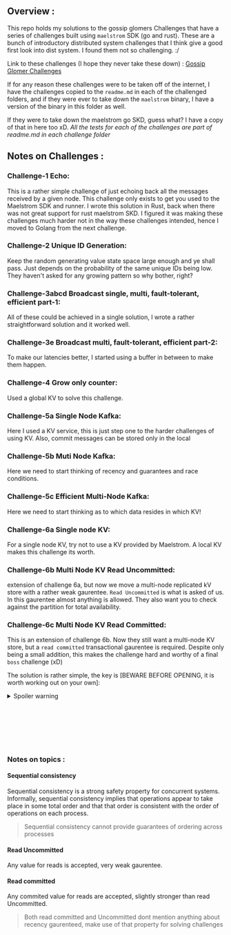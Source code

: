 ## Overview : 
This repo holds my solutions to the gossip glomers Challenges that have a series of challenges built using `maelstrom` SDK (go and rust). These are a bunch of introductory distributed system challenges that I think give a good first look into dist system. I found them not so challenging. :/

Link to these challenges (I hope they never take these down) : [Gossip Glomer Challenges](https://fly.io/dist-sys/)

If for any reason these challenges were to be taken off of the internet, I have the challenges copied to the `readme.md` in each of the challenged folders, and if they were ever to take down the `maelstrom` binary, I have a version of the binary in this folder as well. 

If they were to take down the maelstrom go SKD, guess what? I have a copy of that in here too xD. *All the tests for each of the challenges are part of readme.md in each challenge folder*

## Notes on Challenges : 

### Challenge-1 Echo:

This is a rather simple challenge of just echoing back all the messages received by a given node. This challenge only exists to get you used to the Maelstrom SDK and runner. I wrote this solution in Rust, back when there was not great support for rust maelstrom SKD.
I figured it was making these challenges much harder not in the way these challenges intended, hence I moved to Golang from the next challenge.

### Challenge-2 Unique ID Generation: 

Keep the random generating value state space large enough and ye shall pass. Just depends on the probability of the same unique IDs being low. They haven't asked for any growing pattern so why bother, right?


### Challenge-3abcd Broadcast single, multi, fault-tolerant, efficient part-1:

All of these could be achieved in a single solution, I wrote a rather straightforward solution and it worked well.

### Challenge-3e Broadcast multi, fault-tolerant, efficient part-2:

To make our latencies better, I started using a buffer in between to make them happen.

### Challenge-4 Grow only counter:

Used a global KV to solve this challenge.

### Challenge-5a Single Node Kafka:

Here I used a KV service, this is just step one to the harder challenges of using KV. Also, commit messages can be stored only in the local

### Challenge-5b Muti Node Kafka: 

Here we need to start thinking of recency and guarantees and race conditions. 

### Challenge-5c Efficient Multi-Node Kafka:

Here we need to start thinking as to which data resides in which KV!

### Challenge-6a Single node KV:

For a single node KV, try not to use a KV provided by Maelstrom. A local KV makes this challenge its worth.

### Challenge-6b Multi Node KV Read Uncommitted:

extension of challenge 6a, but now we move a multi-node replicated kV store with a rather weak gaurentee. `Read Uncommitted` is what is asked of us. In this gaurentee almost anything is allowed. They also want you to check against the partition for total availability.

### Challenge-6c Multi Node KV Read Committed:

This is an extension of challenge 6b. Now they still want a multi-node KV store, but a `read committed` transactional gaurentee is required. Despite only being a small addition, this makes the challenge hard and worthy of a final `boss` challenge (xD)

The solution is rather simple, the key is [BEWARE BEFORE OPENING, it is worth working out on your own]: 

<details>
  <summary>Spoiler warning</summary>

  Jespen asks for total availability, this is only possible if stale reads are allowed. In this challenge, Jespen accepts all stale reads. To handle intermediated reads make sure to get one lock per transaction and not break up the transaction.
  
  ![image](./6c.jpeg)
  
</details>


<br /> <br /><br />
--- 
### Notes on topics : 

#### Sequential consistency 
Sequential consistency is a strong safety property for concurrent systems. Informally, sequential consistency implies that operations appear to take place in some total order and that that order is consistent with the order of operations on each process.

> Sequential consistency cannot provide guarantees of ordering across processes


#### Read Uncommitted 

Any value for reads is accepted, very weak gaurentee.

#### Read committed

Any commited value for reads are accepted, slightly stronger than read Uncommitted.

> Both read committed and Uncommitted dont mention anything about recency gaurenteed, make use of that property for solving challenges
